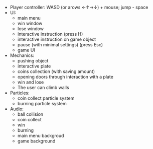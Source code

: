 - Player controller: WASD (or arows ←↑→↓) + mouse; jump - space
- UI:
  - main menu
  - win window
  - lose window
  - interactive instruction (press H)
  - interactive instruction on game object
  - pause (with minimal settings) (press Esc)
  - game UI
- Mechanics:
  - pushing object
  - interactive plate
  - coins collection (with saving amount)
  - opening doors through interaction with a plate
  - win and lose
  - The user can climb walls
- Particles:
  - coin collect particle system
  - burning particle system
- Audio:
  - ball collision 
  - coin collect 
  - win
  - burning
  - main menu backgroud
  - game background 
